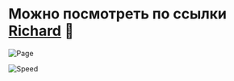 # Можно посмотреть по ссылки [Richard](https://talashov.github.io/richard/) :hamburger:
![Page]()

![Speed]()